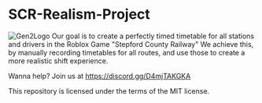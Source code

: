 # SCR-Realism-Project
![Gen2Logo](https://user-images.githubusercontent.com/98696632/198041012-5449eb68-666e-410d-a9fd-2a657ec5af78.png)
Our goal is to create a perfectly timed timetable for all stations and drivers in the Roblox Game "Stepford County Railway"
We achieve this, by manually recording timetables for all routes, and use those to create a more realistic shift experience.

Wanna help? Join us at https://discord.gg/D4mjTAKGKA

This repository is licensed under the terms of the MIT license.
